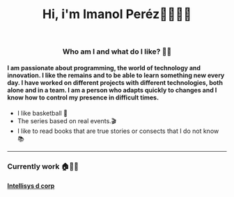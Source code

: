 <h1 align="center">Hi, i'm Imanol Peréz👋👨🏿‍💻 </h1> <br/>

<h3 align="center"> Who am I and what do I like? 🤔💥</h3>

#### I am passionate about programming, the world of technology and innovation. I like the remains and to be able to learn something new every day. I have worked on different projects with different technologies, both alone and in a team. I am a person who adapts quickly to changes and I know how to control my presence in difficult times.

- I like basketball 🏀
- The series based on real events.🎬
- I like to read books that are true stories or consects that I do not know 📚

*************
<h3 > Currently work 🏠👨‍💻 </h3>
  
  <h4>
     <a href="https://github.com/intellisysdcorp">
        Intellisys d corp
    </a>
 </h5>
